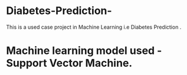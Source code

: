 # Diabetes-Prediction-
This is a used case project in Machine Learning i.e Diabetes Prediction . 

# Machine learning model used -Support Vector Machine.
